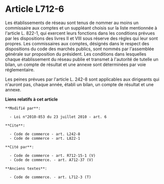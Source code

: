 # Article L712-6

Les établissements de réseau sont tenus de nommer au moins un commissaire aux comptes et un suppléant choisis sur la liste
mentionnée à l'article L. 822-1, qui exercent leurs fonctions dans les conditions prévues par les dispositions des livres II
et VIII sous réserve des règles qui leur sont propres. Les commissaires aux comptes, désignés dans le respect des
dispositions du code des marchés publics, sont nommés par l'assemblée générale sur proposition du président. Les conditions
dans lesquelles chaque établissement du réseau publie et transmet à l'autorité de tutelle un bilan, un compte de résultat et
une annexe sont déterminées par voie réglementaire. 

Les peines prévues par l'article L. 242-8 sont applicables aux dirigeants qui n'auront pas, chaque année, établi un bilan, un
compte de résultat et une annexe.

**Liens relatifs à cet article**

	**Modifié par**:

	  - Loi n°2010-853 du 23 juillet 2010 - art. 6

	**Cite**:

	  - Code de commerce - art. L242-8
	  - Code de commerce - art. L822-1

	**Cité par**:

	  - Code de commerce - art. R712-15-1 (V)
	  - Code de commerce. - art. A712-37 (V)

	**Anciens textes**:

	  - Code de commerce. - art. L712-3 (T)
